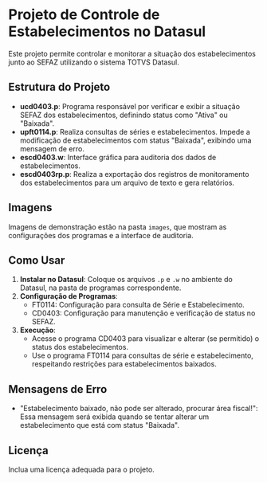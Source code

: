 # Projeto de Controle de Estabelecimentos no Datasul

Este projeto permite controlar e monitorar a situação dos estabelecimentos junto ao SEFAZ utilizando o sistema TOTVS Datasul.

## Estrutura do Projeto

- **ucd0403.p**: Programa responsável por verificar e exibir a situação SEFAZ dos estabelecimentos, definindo status como "Ativa" ou "Baixada".
- **upft0114.p**: Realiza consultas de séries e estabelecimentos. Impede a modificação de estabelecimentos com status "Baixada", exibindo uma mensagem de erro.
- **escd0403.w**: Interface gráfica para auditoria dos dados de estabelecimentos.
- **escd0403rp.p**: Realiza a exportação dos registros de monitoramento dos estabelecimentos para um arquivo de texto e gera relatórios.

## Imagens

Imagens de demonstração estão na pasta `images`, que mostram as configurações dos programas e a interface de auditoria.

## Como Usar

1. **Instalar no Datasul**: Coloque os arquivos `.p` e `.w` no ambiente do Datasul, na pasta de programas correspondente.
2. **Configuração de Programas**:
   - FT0114: Configuração para consulta de Série e Estabelecimento.
   - CD0403: Configuração para manutenção e verificação de status no SEFAZ.
3. **Execução**:
   - Acesse o programa CD0403 para visualizar e alterar (se permitido) o status dos estabelecimentos.
   - Use o programa FT0114 para consultas de série e estabelecimento, respeitando restrições para estabelecimentos baixados.

## Mensagens de Erro

- "Estabelecimento baixado, não pode ser alterado, procurar área fiscal!": Essa mensagem será exibida quando se tentar alterar um estabelecimento que está com status "Baixada".

## Licença
Inclua uma licença adequada para o projeto.
